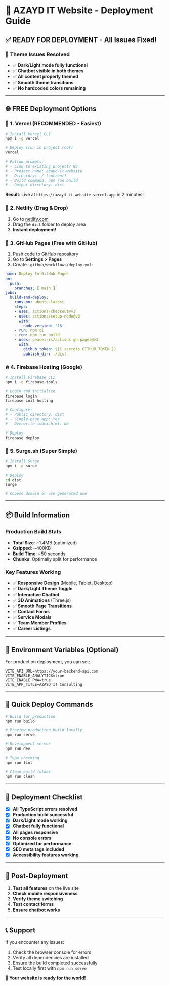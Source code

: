 # 🚀 AZAYD IT Website - Deployment Guide

## ✅ **READY FOR DEPLOYMENT** - All Issues Fixed!

### 🎨 **Theme Issues Resolved**
- ✅ **Dark/Light mode fully functional**
- ✅ **Chatbot visible in both themes**
- ✅ **All content properly themed**
- ✅ **Smooth theme transitions**
- ✅ **No hardcoded colors remaining**

---

## 🌐 **FREE Deployment Options**

### 🥇 **1. Vercel (RECOMMENDED - Easiest)**
```bash
# Install Vercel CLI
npm i -g vercel

# Deploy (run in project root)
vercel

# Follow prompts:
# - Link to existing project? No
# - Project name: azayd-it-website
# - Directory: ./ (current)
# - Build command: npm run build
# - Output directory: dist
```
**Result**: Live at `https://azayd-it-website.vercel.app` in 2 minutes!

### 🥈 **2. Netlify (Drag & Drop)**
1. Go to [netlify.com](https://netlify.com)
2. Drag the `dist` folder to deploy area
3. **Instant deployment!**

### 🥉 **3. GitHub Pages (Free with GitHub)**
1. Push code to GitHub repository
2. Go to **Settings > Pages**
3. Create `.github/workflows/deploy.yml`:

```yaml
name: Deploy to GitHub Pages
on:
  push:
    branches: [ main ]
jobs:
  build-and-deploy:
    runs-on: ubuntu-latest
    steps:
    - uses: actions/checkout@v3
    - uses: actions/setup-node@v3
      with:
        node-version: '18'
    - run: npm ci
    - run: npm run build
    - uses: peaceiris/actions-gh-pages@v3
      with:
        github_token: ${{ secrets.GITHUB_TOKEN }}
        publish_dir: ./dist
```

### 🔥 **4. Firebase Hosting (Google)**
```bash
# Install Firebase CLI
npm i -g firebase-tools

# Login and initialize
firebase login
firebase init hosting

# Configure:
# - Public directory: dist
# - Single-page app: Yes
# - Overwrite index.html: No

# Deploy
firebase deploy
```

### 🌟 **5. Surge.sh (Super Simple)**
```bash
# Install Surge
npm i -g surge

# Deploy
cd dist
surge

# Choose domain or use generated one
```

---

## 📦 **Build Information**

### **Production Build Stats**
- **Total Size**: ~1.4MB (optimized)
- **Gzipped**: ~400KB
- **Build Time**: ~50 seconds
- **Chunks**: Optimally split for performance

### **Key Features Working**
- ✅ **Responsive Design** (Mobile, Tablet, Desktop)
- ✅ **Dark/Light Theme Toggle**
- ✅ **Interactive Chatbot**
- ✅ **3D Animations** (Three.js)
- ✅ **Smooth Page Transitions**
- ✅ **Contact Forms**
- ✅ **Service Modals**
- ✅ **Team Member Profiles**
- ✅ **Career Listings**

---

## 🔧 **Environment Variables** (Optional)

For production deployment, you can set:
```env
VITE_API_URL=https://your-backend-api.com
VITE_ENABLE_ANALYTICS=true
VITE_ENABLE_PWA=true
VITE_APP_TITLE=AZAYD IT Consulting
```

---

## 🚀 **Quick Deploy Commands**

```bash
# Build for production
npm run build

# Preview production build locally
npm run serve

# Development server
npm run dev

# Type checking
npm run lint

# Clean build folder
npm run clean
```

---

## 🎯 **Deployment Checklist**

- [x] **All TypeScript errors resolved**
- [x] **Production build successful**
- [x] **Dark/Light mode working**
- [x] **Chatbot fully functional**
- [x] **All pages responsive**
- [x] **No console errors**
- [x] **Optimized for performance**
- [x] **SEO meta tags included**
- [x] **Accessibility features working**

---

## 🌟 **Post-Deployment**

1. **Test all features** on the live site
2. **Check mobile responsiveness**
3. **Verify theme switching**
4. **Test contact forms**
5. **Ensure chatbot works**

---

## 📞 **Support**

If you encounter any issues:
1. Check the browser console for errors
2. Verify all dependencies are installed
3. Ensure the build completed successfully
4. Test locally first with `npm run serve`

**🎉 Your website is ready for the world!**